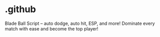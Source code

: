 # .github
Blade Ball Script – auto dodge, auto hit, ESP, and more! Dominate every match with ease and become the top player!
